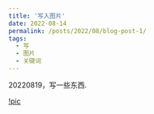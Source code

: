```yaml
---
title: '写入图片'
date: 2022-08-14
permalink: /posts/2022/08/blog-post-1/
tags:
  - 写
  - 图片
  - 关键词
---
```


20220819，写一些东西.

[!pic](../images/3953273590_704e3899d5_m.jpg)

